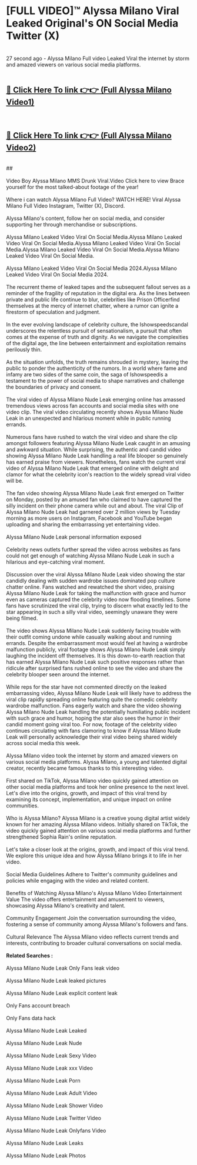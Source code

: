 # [FULL VIDEO]™ Alyssa Milano Viral Leaked Original's ON Social Media Twitter (X) <br>
<br>
27 second ago - Alyssa Milano Full video Leaked Viral the internet by storm and amazed viewers on various social media platforms.<br>

 <br>

##  <a href="https://play.123hd.live?title=Full Alyssa_Milano&ref=git">🔴 Click Here To link 👉👉 (Full Alyssa Milano Video1)</a><br>
  <br>

##  <a href="https://play.123hd.live?title=Full Alyssa_Milano&ref=git">🔴 Click Here To link 👉👉 (Full Alyssa Milano Video2)</a><br>
  <br>
  ##


  <br>

  <br>
Video Boy Alyssa Milano MMS Drunk Viral.Video Click here to view Brace yourself for the most talked-about footage of the year!
<br><br>
Where i can watch Alyssa Milano Full Video? WATCH HERE! Viral Alyssa Milano Full Video Instagram, Twitter (X), Discord.
<br><br>
Alyssa Milano's content, follow her on social media, and consider supporting her through merchandise or subscriptions.
<br><br>
Alyssa Milano Leaked Video Viral On Social Media.Alyssa Milano Leaked Video Viral On Social Media.Alyssa Milano Leaked Video Viral On Social Media.Alyssa Milano Leaked Video Viral On Social Media.Alyssa Milano Leaked Video Viral On Social Media.
<br><br>
Alyssa Milano Leaked Video Viral On Social Media 2024.Alyssa Milano Leaked Video Viral On Social Media 2024.
<br><br>
The recurrent theme of leaked tapes and the subsequent fallout serves as a reminder of the fragility of reputation in the digital era. As the lines between private and public life continue to blur, celebrities like Prison Officerfind themselves at the mercy of internet chatter, where a rumor can ignite a firestorm of speculation and judgment.
<br><br>
In the ever evolving landscape of celebrity culture, the Ishowspeedscandal underscores the relentless pursuit of sensationalism, a pursuit that often comes at the expense of truth and dignity. As we navigate the complexities of the digital age, the line between entertainment and exploitation remains perilously thin.
<br><br>
As the situation unfolds, the truth remains shrouded in mystery, leaving the public to ponder the authenticity of the rumors. In a world where fame and infamy are two sides of the same coin, the saga of Ishowspeedis a testament to the power of social media to shape narratives and challenge the boundaries of privacy and consent.
<br><br>
The viral video of Alyssa Milano Nude Leak emerging online has amassed tremendous views across fan accounts and social media sites with one video clip. The viral video circulating recently shows Alyssa Milano Nude Leak in an unexpected and hilarious moment while in public running errands.
<br><br>
Numerous fans have rushed to watch the viral video and share the clip amongst followers featuring Alyssa Milano Nude Leak caught in an amusing and awkward situation. While surprising, the authentic and candid video showing Alyssa Milano Nude Leak handling a real life blooper so genuinely has earned praise from viewers. Nonetheless, fans watch the current viral video of Alyssa Milano Nude Leak that emerged online with delight and clamor for what the celebrity icon's reaction to the widely spread viral video will be.
<br><br>
The fan video showing Alyssa Milano Nude Leak first emerged on Twitter on Monday, posted by an amused fan who claimed to have captured the silly incident on their phone camera while out and about. The viral Clip of Alyssa Milano Nude Leak had garnered over 2 million views by Tuesday morning as more users on Instagram, Facebook and YouTube began uploading and sharing the embarrassing yet entertaining video.
<br><br>
Alyssa Milano Nude Leak personal information exposed
<br><br>
Celebrity news outlets further spread the video across websites as fans could not get enough of watching Alyssa Milano Nude Leak in such a hilarious and eye-catching viral moment.
<br><br>
Discussion over the viral Alyssa Milano Nude Leak video showing the star candidly dealing with sudden wardrobe issues dominated pop culture chatter online. Fans watched and rewatched the short video, praising Alyssa Milano Nude Leak for taking the malfunction with grace and humor even as cameras captured the celebrity video now flooding timelines. Some fans have scrutinized the viral clip, trying to discern what exactly led to the star appearing in such a silly viral video, seemingly unaware they were being filmed.
<br><br>
The video shows Alyssa Milano Nude Leak suddenly facing trouble with their outfit coming undone while casually walking about and running errands. Despite the embarrassment most would feel at having a wardrobe malfunction publicly, viral footage shows Alyssa Milano Nude Leak simply laughing the incident off themselves. It is this down-to-earth reaction that has earned Alyssa Milano Nude Leak such positive responses rather than ridicule after surprised fans rushed online to see the video and share the celebrity blooper seen around the internet.
<br><br>
While reps for the star have not commented directly on the leaked embarrassing video, Alyssa Milano Nude Leak will likely have to address the viral clip rapidly spreading online featuring quite the comedic celebrity wardrobe malfunction. Fans eagerly watch and share the video showing Alyssa Milano Nude Leak handling the potentially humiliating public incident with such grace and humor, hoping the star also sees the humor in their candid moment going viral too. For now, footage of the celebrity video continues circulating with fans clamoring to know if Alyssa Milano Nude Leak will personally acknowledge their viral video being shared widely across social media this week.
<br><br>
Alyssa Milano video took the internet by storm and amazed viewers on various social media platforms. Alyssa Milano, a young and talented digital creator, recently became famous thanks to this interesting video.
<br><br>
First shared on TikTok, Alyssa Milano video quickly gained attention on other social media platforms and took her online presence to the next level. Let's dive into the origins, growth, and impact of this viral trend by examining its concept, implementation, and unique impact on online communities.
<br><br>
Who is Alyssa Milano? Alyssa Milano is a creative young digital artist widely known for her amazing Alyssa Milano videos. Initially shared on TikTok, the video quickly gained attention on various social media platforms and further strengthened Sophia Rain's online reputation.
<br><br>
Let's take a closer look at the origins, growth, and impact of this viral trend. We explore this unique idea and how Alyssa Milano brings it to life in her video.
<br><br>
Social Media Guidelines Adhere to Twitter's community guidelines and policies while engaging with the video and related content.
<br><br>
Benefits of Watching Alyssa Milano's Alyssa Milano Video Entertainment Value The video offers entertainment and amusement to viewers, showcasing Alyssa Milano's creativity and talent.
<br><br>
Community Engagement Join the conversation surrounding the video, fostering a sense of community among Alyssa Milano's followers and fans.
<br><br>
Cultural Relevance The Alyssa Milano video reflects current trends and interests, contributing to broader cultural conversations on social media.
<br><br>
<strong>Related Searches :</strong>
<br><br>
Alyssa Milano Nude Leak Only Fans leak video
<br><br>
Alyssa Milano Nude Leak leaked pictures
<br><br>
Alyssa Milano Nude Leak explicit content leak
<br><br>
Only Fans account breach
<br><br>
Only Fans data hack
<br><br>
Alyssa Milano Nude Leak Leaked
<br><br>
Alyssa Milano Nude Leak Nude
<br><br>
Alyssa Milano Nude Leak Sexy Video
<br><br>
Alyssa Milano Nude Leak xxx Video
<br><br>
Alyssa Milano Nude Leak Porn
<br><br>
Alyssa Milano Nude Leak Adult Video
<br><br>
Alyssa Milano Nude Leak Shower Video
<br><br>
Alyssa Milano Nude Leak Twitter Video
<br><br>
Alyssa Milano Nude Leak Onlyfans Video
<br><br>
Alyssa Milano Nude Leak Leaks
<br><br>
Alyssa Milano Nude Leak Photos